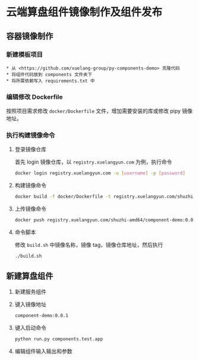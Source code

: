 # 云端算盘组件镜像制作及组件发布

## 容器镜像制作

### 新建模板项目
    * 从 <https://github.com/xuelang-group/py-components-demo> 克隆代码
    * 将组件代码放到 components 文件夹下
    * 将所需依赖写入 requirements.txt 中

### 编辑修改 Dockerfile

按照项目需求修改 `docker/Dockerfile` 文件，增加需要安装的库或修改 pipy 镜像地址。

### 执行构建镜像命令

1. 登录镜像仓库
    
    首先 login 镜像仓库，以 `registry.xuelangyun.com` 为例，执行命令

    ```bash
    docker login registry.xuelangyun.com -u [username] -p [password]
    ```

2. 构建镜像命令

    ```bash
    docker build -f docker/Dockerfile -t registry.xuelangyun.com/shuzhi-amd64/component-demo:0.0.1 .
    ```

3. 上传镜像命令

    ```bash
    docker push registry.xuelangyun.com/shuzhi-amd64/component-demo:0.0.1
    ```

4. 命令脚本

    修改 `build.sh` 中镜像名称，镜像 tag，镜像仓库地址，然后执行

    ```bash
    ./build.sh
    ```

## 新建算盘组件

1. 新建服务组件

2. 键入镜像地址
    ```bash
    component-demo:0.0.1
    ```

3. 键入启动命令
    ```bash
    python run.py components.test.app
    ```

4. 编辑组件输入输出和参数
